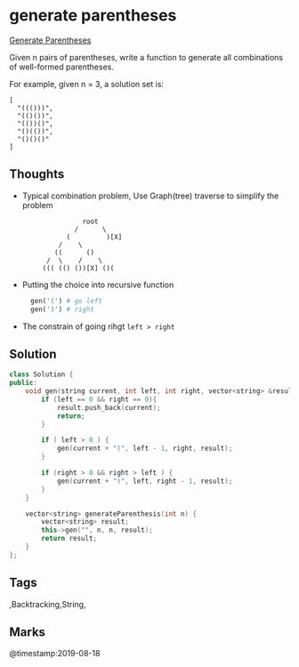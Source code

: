 # generate parentheses

[Generate Parentheses](https://leetcode.com/problems/generate-parentheses)

Given n pairs of parentheses, write a function to generate all combinations of well-formed parentheses.

For example, given n = 3, a solution set is:

```text
[
  "((()))",
  "(()())",
  "(())()",
  "()(())",
  "()()()"
]
```

## Thoughts

* Typical combination problem, Use Graph\(tree\) traverse to simplify the problem

  ```text
                 root
               /      \
             (         )[X]
           /    \
          ((      ()
        /  \    /    \
       ((( (() ())[X] ()(
  ```

* Putting the choice into recursive function

  ```python
    gen('(') # go left
    gen(')') # right
  ```

* The constrain of going rihgt `left > right`

## Solution

```cpp
class Solution {
public:    
    void gen(string current, int left, int right, vector<string> &result) {
        if (left == 0 && right == 0){
            result.push_back(current);
            return;
        }

        if ( left > 0 ) {
            gen(current + "(", left - 1, right, result);
        }

        if (right > 0 && right > left ) {
            gen(current + ")", left, right - 1, result);
        }
    }

    vector<string> generateParenthesis(int n) {
        vector<string> result;
        this->gen("", n, n, result);
        return result;
    }
};
```

## Tags

,Backtracking,String,

## Marks

@timestamp:2019-08-18
